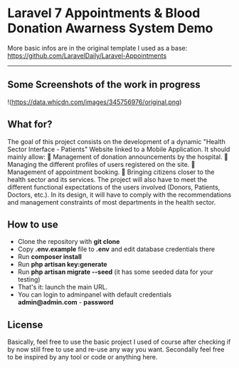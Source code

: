 # Laravel 7 Appointments & Blood Donation Awarness System Demo

More basic infos are in the original template I used as a base: https://github.com/LaravelDaily/Laravel-Appointments

---
## Some Screenshots of the work in progress
!(https://data.whicdn.com/images/345756976/original.png)

## What for?
The goal of this project consists on the development of a dynamic "Health Sector Interface - Patients" Website linked to a Mobile Application. It should mainly allow:
 Management of donation announcements by the hospital.
 Managing the different profiles of users registered on the site.
 Management of appointment booking.
 Bringing citizens closer to the health sector and its services.
The project will also have to meet the different functional expectations of the users involved (Donors, Patients, Doctors, etc.). In its design, it will have to comply with the recommendations and management constraints of most departments in the health sector.
## How to use

- Clone the repository with __git clone__
- Copy __.env.example__ file to __.env__ and edit database credentials there
- Run __composer install__
- Run __php artisan key:generate__
- Run __php artisan migrate --seed__ (it has some seeded data for your testing)
- That's it: launch the main URL. 
- You can login to adminpanel with default credentials __admin@admin.com__ - __password__

## License

Basically, feel free to use the basic project I used of course after checking if by now still free to use and re-use any way you want. Secondally feel free to be inspired by any tool or code or anything here.
